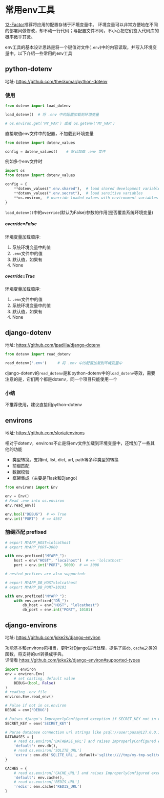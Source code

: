 # 常用env工具

[12-Factor](../methodology/12-factor.md)推荐将应用的配置存储于环境变量中。
环境变量可以非常方便地在不同的部署间做修改，却不动一行代码；与配置文件不同，不小心把它们签入代码库的概率微乎其微。

env工具的基本设计思路是将一个键值对文件(`.env`)中的内容读取，并写入环境变量中。以下介绍一些常用的env工具


## python-dotenv
地址: https://github.com/theskumar/python-dotenv

### 使用
```python
from dotenv import load_dotenv

load_dotenv()  # 将 .env 中的配置加载到环境变量

# os.environ.get('MY_VAR') 或者 os.getenv('MY_VAR')
```

直接取值env文件中的配置，不加载到环境变量
```python
from dotenv import dotenv_values

config = dotenv_values()    # 默认加载 .env 文件
```
例如多个env文件时
```python
import os
from dotenv import dotenv_values

config = {
    **dotenv_values(".env.shared"),  # load shared development variables
    **dotenv_values(".env.secret"),  # load sensitive variables
    **os.environ,  # override loaded values with environment variables
}
```

`load_dotenv()`中的`override`(默认为False)参数的作用(是否覆盖系统环境变量)
##### override=False
环境变量加载顺序:           

1. 系统环境变量中的值
2. `.env`文件中的值
3. 默认值，如果有
4. None

##### override=True
环境变量加载顺序:       

1. `.env`文件中的值
2. 系统环境变量中的值
3. 默认值，如果有
4. None


## django-dotenv
地址: https://github.com/jpadilla/django-dotenv

```python
from dotenv import read_dotenv

read_dotenv('.env')     # 将 .env 中的配置加载到环境变量中

```
django-dotenv的`read_dotenv`是和python-dotenv中的`load_dotenv`等效，需要注意的是，它们两个都是dotenv，同一个项目只能使用一个

### 小结
不推荐使用，建议直接用python-dotenv


## environs
地址: https://github.com/sloria/environs

相对于dotenv，environs不止是将env文件加载到环境变量中，还增加了一些其他的功能
* 类型转换。支持int, list, dict, url, path等多种类型的转换
* 前缀匹配
* 数据校验
* 框架集成（主要是Flask和Django）

```python
from environs import Env

env = Env()
# Read .env into os.environ
env.read_env()

env.bool("DEBUG")  # => True
env.int("PORT")  # => 4567
```

### 前缀匹配 prefixed
```python
# export MYAPP_HOST=lolcathost
# export MYAPP_PORT=3000

with env.prefixed("MYAPP_"):
    host = env("HOST", "localhost")  # => 'lolcathost'
    port = env.int("PORT", 5000)  # => 3000

# nested prefixes are also supported:

# export MYAPP_DB_HOST=lolcathost
# export MYAPP_DB_PORT=10101

with env.prefixed("MYAPP_"):
    with env.prefixed("DB_"):
        db_host = env("HOST", "lolcathost")
        db_port = env.int("PORT", 10101)
```

## django-environs
地址: https://github.com/joke2k/django-environ

功能基本和environs包相当，更针对Django进行处理，提供了些`db`, `cache`之类的函数，将支持的uri转换成字典。             
详情看 https://github.com/joke2k/django-environ#supported-types

```python
import environ
env = environ.Env(
    # set casting, default value
    DEBUG=(bool, False)
)
# reading .env file
environ.Env.read_env()

# False if not in os.environ
DEBUG = env('DEBUG')

# Raises django's ImproperlyConfigured exception if SECRET_KEY not in os.environ
SECRET_KEY = env('SECRET_KEY')

# Parse database connection url strings like psql://user:pass@127.0.0.1:8458/db
DATABASES = {
    # read os.environ['DATABASE_URL'] and raises ImproperlyConfigured exception if not found
    'default': env.db(),
    # read os.environ['SQLITE_URL']
    'extra': env.db('SQLITE_URL', default='sqlite:////tmp/my-tmp-sqlite.db')
}

CACHES = {
    # read os.environ['CACHE_URL'] and raises ImproperlyConfigured exception if not found
    'default': env.cache(),
    # read os.environ['REDIS_URL']
    'redis': env.cache('REDIS_URL')
}
```


